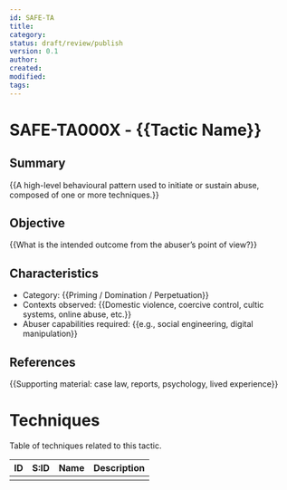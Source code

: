 ```yaml
---
id: SAFE-TA
title: 
category: 
status: draft/review/publish
version: 0.1
author: 
created: 
modified: 
tags:
---
```


# SAFE-TA000X - {{Tactic Name}}

## Summary
{{A high-level behavioural pattern used to initiate or sustain abuse, composed of one or more techniques.}}
## Objective
{{What is the intended outcome from the abuser’s point of view?}}

## Characteristics
- Category: {{Priming / Domination / Perpetuation}}
- Contexts observed: {{Domestic violence, coercive control, cultic systems, online abuse, etc.}}
- Abuser capabilities required: {{e.g., social engineering, digital manipulation}}

## References
{{Supporting material: case law, reports, psychology, lived experience}}

# Techniques 
Table of techniques related to this tactic. 

| ID  | S:ID | Name | Description |
| --- | ---- | ---- | ----------- |
|     |      |      |             |


